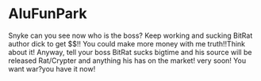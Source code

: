 # AluFunPark
Snyke can you see now who is the boss?
Keep working and sucking BitRat author dick to get $$!!
You could make more money with me truth!!Think about it!
Anyway, tell your boss BitRat sucks bigtime and his source will be 
released Rat/Crypter and anything his has on the market! very soon!
You want war?you have it now!
